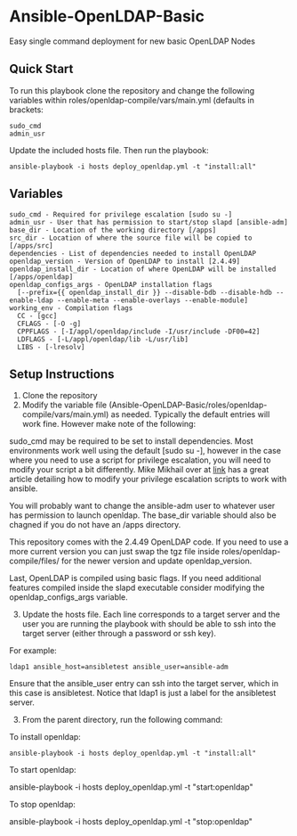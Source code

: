 # Ansible-OpenLDAP-Basic
Easy single command deployment for new basic OpenLDAP Nodes

## Quick Start

To run this playbook clone the repository and change the following variables within roles/openldap-compile/vars/main.yml (defaults in brackets:

    sudo_cmd
    admin_usr
  
Update the included hosts file. Then run the playbook:

    ansible-playbook -i hosts deploy_openldap.yml -t "install:all"

## Variables 

    sudo_cmd - Required for privilege escalation [sudo su -]
    admin_usr - User that has permission to start/stop slapd [ansible-adm]
    base_dir - Location of the working directory [/apps]
    src_dir - Location of where the source file will be copied to [/apps/src]
    dependencies - List of dependencies needed to install OpenLDAP
    openldap_version - Version of OpenLDAP to install [2.4.49]
    openldap_install_dir - Location of where OpenLDAP will be installed [/apps/openldap]
    openldap_configs_args - OpenLDAP installation flags 
      [--prefix={{ openldap_install_dir }} --disable-bdb --disable-hdb --enable-ldap --enable-meta --enable-overlays --enable-module]
    working_env - Compilation flags 
      CC - [gcc]
      CFLAGS - [-O -g]
      CPPFLAGS - [-I/appl/openldap/include -I/usr/include -DF00=42]
      LDFLAGS - [-L/appl/openldap/lib -L/usr/lib]
      LIBS - [-lresolv]

## Setup Instructions

1. Clone the repository
2. Modify the variable file (Ansible-OpenLDAP-Basic/roles/openldap-compile/vars/main.yml) as needed. Typically the default entries will work fine. However make note of the following:

  sudo_cmd may be required to be set to install dependencies. Most environments work well using the default [sudo su -], however in the case where you need to use a script for privilege escalation, you will need to modify your script a bit differently. Mike Mikhail over at [link](http://blog.mmikhail.com/2018/09/ansible-how-to-become-different-person.html) has a great article detailing how to modify your privilege escalation scripts to work with ansible.

  You will probably want to change the ansible-adm user to whatever user has permission to launch openldap. The base_dir variable should also be chagned if you do not have an /apps directory. 

  This repository comes with the 2.4.49 OpenLDAP code. If you need to use a more current version you can just swap the tgz file inside roles/openldap-compile/files/ for the newer version and update openldap_version.

  Last, OpenLDAP is compiled using basic flags. If you need additional features compiled inside the slapd executable consider modifying the openldap_configs_args variable.

3. Update the hosts file. Each line corresponds to a target server and the user you are running the playbook with should be able to ssh into the target server (either through a password or ssh key).

For example:

    ldap1 ansible_host=ansibletest ansible_user=ansible-adm

Ensure that the ansible_user entry can ssh into the target server, which in this case is ansibletest. Notice that ldap1 is just a label for the ansibletest server.

3. From the parent directory, run the following command:

To install openldap:

    ansible-playbook -i hosts deploy_openldap.yml -t "install:all"

To start openldap:

ansible-playbook -i hosts deploy_openldap.yml -t "start:openldap"

To stop openldap:

ansible-playbook -i hosts deploy_openldap.yml -t "stop:openldap"
